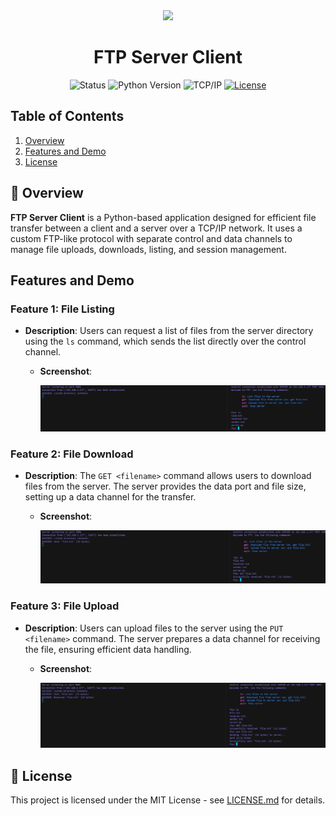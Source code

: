 <div align="center">
    <img width=35% src="./data/media/FTPLogo.png">
    <h1>FTP Server Client</h1>
    <img alt="Status" src="https://img.shields.io/badge/Status-Complete-green">
    <img alt="Python Version" src="https://img.shields.io/badge/Python-v3.8%2B-blue">
    <img alt="TCP/IP" src="https://img.shields.io/badge/TCP-IP-red">
    <a href="https://opensource.org/licenses/MIT">
        <img alt="License" src="https://img.shields.io/badge/License-MIT-blue.svg">
    </a>
</div>

## Table of Contents

1. [Overview](#-overview)
2. [Features and Demo](#features-and-demo)
3. [License](#-license)

## 🌟 Overview

**FTP Server Client** is a Python-based application designed for efficient file transfer between a client and a server over a TCP/IP network. It uses a custom FTP-like protocol with separate control and data channels to manage file uploads, downloads, listing, and session management.

## **Features and Demo**

### Feature 1: File Listing

- **Description**: Users can request a list of files from the server directory using the `ls` command, which sends the list directly over the control channel.

  - **Screenshot**:

    ![Feature 1 Screenshot](./Media/ls.png)

### Feature 2: File Download

- **Description**: The `GET <filename>` command allows users to download files from the server. The server provides the data port and file size, setting up a data channel for the transfer.

  - **Screenshot**:

    ![Feature 2 Screenshot](./Media/get.png)

### Feature 3: File Upload

- **Description**: Users can upload files to the server using the `PUT <filename>` command. The server prepares a data channel for receiving the file, ensuring efficient data handling.

  - **Screenshot**:

    ![Feature 3 Screenshot](./Media/put.png)

## 📄 License

This project is licensed under the MIT License - see [LICENSE.md](LICENSE.md) for details.
